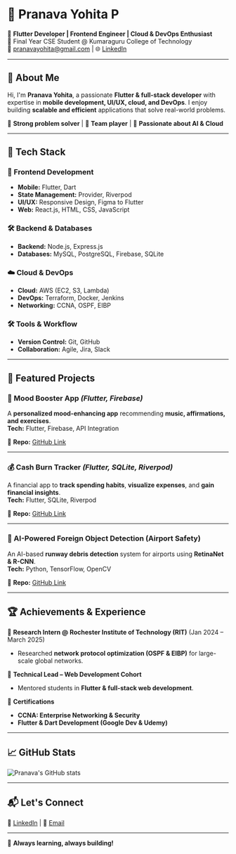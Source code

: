 # 🚀 Pranava Yohita P  

🎯 **Flutter Developer | Frontend Engineer | Cloud & DevOps Enthusiast**  
📍 Final Year CSE Student @ Kumaraguru College of Technology  
📧 pranavayohita@gmail.com | 🌐 [LinkedIn](https://rb.gy/3hzi3c)  

---

## 🌟 About Me  

Hi, I'm **Pranava Yohita**, a passionate **Flutter & full-stack developer** with expertise in **mobile development, UI/UX, cloud, and DevOps**. I enjoy building **scalable and efficient** applications that solve real-world problems.  

🔹 **Strong problem solver** | 🔹 **Team player** | 🔹 **Passionate about AI & Cloud**  

---

## 🔧 Tech Stack  

### **🚀 Frontend Development**  
- **Mobile:** Flutter, Dart  
- **State Management:** Provider, Riverpod  
- **UI/UX:** Responsive Design, Figma to Flutter  
- **Web:** React.js, HTML, CSS, JavaScript  

### **🛠 Backend & Databases**  
- **Backend:** Node.js, Express.js  
- **Databases:** MySQL, PostgreSQL, Firebase, SQLite  

### **☁️ Cloud & DevOps**  
- **Cloud:** AWS (EC2, S3, Lambda)  
- **DevOps:** Terraform, Docker, Jenkins  
- **Networking:** CCNA, OSPF, EIBP  

### **🛠 Tools & Workflow**  
- **Version Control:** Git, GitHub  
- **Collaboration:** Agile, Jira, Slack  

---

## 📌 Featured Projects  

### **🌈 Mood Booster App** *(Flutter, Firebase)*  
A **personalized mood-enhancing app** recommending **music, affirmations, and exercises**.  
**Tech:** Flutter, Firebase, API Integration  

🔗 **Repo:** [GitHub Link](#)  

---

### **💰 Cash Burn Tracker** *(Flutter, SQLite, Riverpod)*  
A financial app to **track spending habits**, **visualize expenses**, and **gain financial insights**.  
**Tech:** Flutter, SQLite, Riverpod  

🔗 **Repo:** [GitHub Link](#)  

---

### **🛫 AI-Powered Foreign Object Detection (Airport Safety)**  
An AI-based **runway debris detection** system for airports using **RetinaNet & R-CNN**.  
**Tech:** Python, TensorFlow, OpenCV  

🔗 **Repo:** [GitHub Link](#)  

---

## 🏆 Achievements & Experience  

🔹 **Research Intern @ Rochester Institute of Technology (RIT)** (Jan 2024 – March 2025)  
- Researched **network protocol optimization (OSPF & EIBP)** for large-scale global networks.  

🔹 **Technical Lead – Web Development Cohort**  
- Mentored students in **Flutter & full-stack web development**.  

🔹 **Certifications**  
- **CCNA: Enterprise Networking & Security**  
- **Flutter & Dart Development (Google Dev & Udemy)**  

---

## 📈 GitHub Stats  

![Pranava's GitHub stats](https://github-readme-stats.vercel.app/api?username=your-github-username&show_icons=true&theme=radical)  

---

## 📬 Let's Connect  

💼 [LinkedIn](https://rb.gy/3hzi3c) | 💬 [Email](mailto:pranavayohita@gmail.com)  

---

🚀 **Always learning, always building!**  
